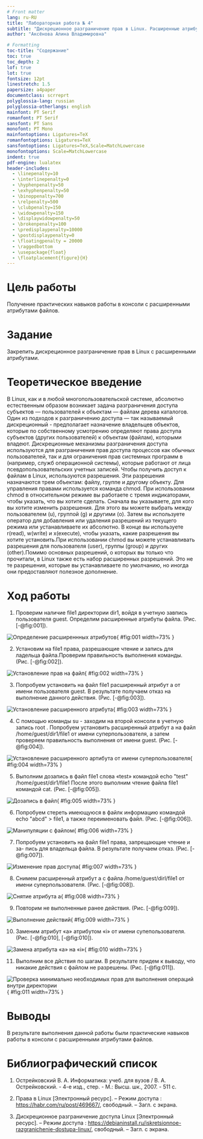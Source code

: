```yaml
---
# Front matter
lang: ru-RU
title: "Лабораторная работа № 4"
subtitle: "Дискреционное разграничение прав в Linux. Расширенные атрибуты"
author: "Аксёнова Алина Владимировна"

# Formatting
toc-title: "Содержание"
toc: true
toc_depth: 2
lof: true
lot: true
fontsize: 12pt
linestretch: 1.5
papersize: a4paper
documentclass: scrreprt
polyglossia-lang: russian
polyglossia-otherlangs: english
mainfont: PT Serif
romanfont: PT Serif
sansfont: PT Sans
monofont: PT Mono
mainfontoptions: Ligatures=TeX
romanfontoptions: Ligatures=TeX
sansfontoptions: Ligatures=TeX,Scale=MatchLowercase
monofontoptions: Scale=MatchLowercase
indent: true
pdf-engine: lualatex
header-includes:
  - \linepenalty=10
  - \interlinepenalty=0
  - \hyphenpenalty=50
  - \exhyphenpenalty=50
  - \binoppenalty=700
  - \relpenalty=500
  - \clubpenalty=150
  - \widowpenalty=150
  - \displaywidowpenalty=50
  - \brokenpenalty=100
  - \predisplaypenalty=10000
  - \postdisplaypenalty=0
  - \floatingpenalty = 20000
  - \raggedbottom
  - \usepackage{float}
  - \floatplacement{figure}{H}
---
```


# Цель работы

Получение практических навыков работы в консоли с расширенными атрибутами файлов.

# Задание

Закрепить дискреционное разграничение прав в Linux с расширенными атрибутами.

# Теоретическое введение

В Linux, как и в любой многопользовательской системе, абсолютно естественным образом возникает задача разграничения доступа субъектов — пользователей к объектам — файлам дерева каталогов. Один из подходов к разграничению доступа — так называемый дискреционный - предполагает назначение владельцев объектов, которые по собственному усмотрению определяют права доступа субъектов (других пользователей) к объектам (файлам), которыми владеют. Дискреционные механизмы разграничения доступа используются для разграничения прав доступа процессов как обычных пользователей, так и для ограничения прав системных программ в (например, служб операционной системы), которые работают от лица псевдопользовательских учетных записей. Чтобы получить доступ к файлам в Linux, используются разрешения. Эти разрешения назначаются трем объектам: файлу, группе и другому объекту. Для управления правами используется команда chmod. При использовании chmod в относительном режиме вы работаете с тремя индикаторами, чтобы указать, что вы хотите сделать. Сначала вы указываете, для кого вы хотите изменить разрешения. Для этого вы можете выбрать между пользователем (u), группой (g) и другими (o). Затем вы используете оператор для добавления или удаления разрешений из текущего режима или устанавливаете их абсолютно. В конце вы используете r(read), w(write) и x(execute), чтобы указать, какие разрешения вы хотите установить.При использовании chmod вы можете устанавливать разрешения для пользователя (user), группы (group) и других (other).Помимо основных разрешений, о которых вы только что прочитали, в Linux также есть набор расширенных разрешений. Это не те разрешения, которые вы устанавливаете по умолчанию, но иногда они предоставляют полезное дополнение.

# Ход работы

1. Проверим наличие file1  директории dir1, войдя в учетную завпись пользователя guest. Определим расширенные атрибуты файла. (Рис. [-@fig:001]).

![Определение расширеннных атрибутов](image/report/1.png){ #fig:001 width=73% }

2. Установим на file1 права, разрешающие чтение и запись для ладельца файла.Проверим правильность выполнения команды. (Рис. [-@fig:002]).

![Установление прав на файл](image/report/2.png){ #fig:002 width=73% }

3. Попробуем установить на файл file1 расширенный атрибут a от имени пользователя guest. В результате получаем отказ на выполнение данного действия. (Рис. [-@fig:003]).

![Установление расширенного атрибута](image/report/3.png){ #fig:003 width=73% }

4. С помощью команды su - заходим на второй консоли в учетную запись root . Попробуем установить расширенный атрибут a на файл /home/guest/dir1/file1 от имени суперпользователя, а затем проверяем правильность выполнения от имени guest. (Рис. [-@fig:004]).

![Установление расширенного артибута от имени суперпользователя](image/report/4.png){ #fig:004 width=73% }

5. Выполним дозапись в файл file1 слова «test» командой echo "test" /home/guest/dir1/file1 После этого выполним чтение файла file1 командой cat. (Рис. [-@fig:005]).

![Дозапись в файл](image/report/5.png){ #fig:005 width=73% }

6. Попробуем стереть имеющуюся в файлк информацию командой echo "abcd" > file1, а также переименовать файл. (Рис. [-@fig:006]).

![Манипуляции с файлом](image/report/6.png){ #fig:006 width=73% }

7. Попробуем установить на файл file1 права, запрещающие чтение и за-
пись для владельца файла. В результате получаем отказ. (Рис. [-@fig:007]). 

 ![Изменение прав доступа](image/report/7.png){ #fig:007 width=73% } 

 8. Снимем расширенный атрибут a с файла /home/guest/dirl/file1 от
имени суперпользователя. (Рис. [-@fig:008]).

 ![Снятие атрибута а](image/report/8.png){ #fig:008 width=73% }

 9. Повторим не выполненные ранее действия. (Рис. [-@fig:009]).

![Выполнение действий](image/report/9.png){ #fig:009 width=73% }

10. Заменим атрибут «a» атрибутом «i» от имени супепользователя. (Рис. [-@fig:010], [-@fig:010]).

![Замена атрибута «a» на «i»](image/report/10.png){ #fig:010 width=73% }

11. Выполним все дйствия по шагам. В результате придем к выводу, что никакие действия с файлом не разрешены. (Рис. [-@fig:011]).

 ![Проверка минимально необходимых прав для выполнения операций внутри директории](image/report/11.png){ #fig:011 width=73% }

# Выводы

В результате выполнения данной работы были практические навыков работы в консоли с расширенными атрибутами файлов.

# Библиографический список  

1. Острейковский В. А. Информатика: учеб. для вузов / В. А. Острейковский. - 4-е изд., стер. - М.: Высш. шк., 2007. - 511 с.

2. Права в Linux [Электронный ресурс].  – Режим доступа : https://habr.com/ru/post/469667/, свободный. – Загл. с экрана.

3. Дискреционное разграничение доступа Linux [Электронный ресурс].  – Режим доступа : https://debianinstall.ru/iskretsionnoe-razgranichenie-dostupa-linux/, свободный. – Загл. с экрана.